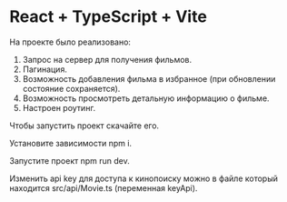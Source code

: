 # React + TypeScript + Vite

На проекте было реализовано: 
1. Запрос на сервер для получения фильмов.
2. Пагинация.
3. Возможность добавления фильма в избранное (при обновлении состояние сохраняется).
4. Возможность просмотреть детальную информацию о фильме.
5. Настроен роутинг.

Чтобы запустить проект скачайте его.

Установите зависимости npm i.

Запустите проект npm run dev.

Изменить api key для доступа к кинопоиску можно в файле который находится src/api/Movie.ts (переменная keyApi).
